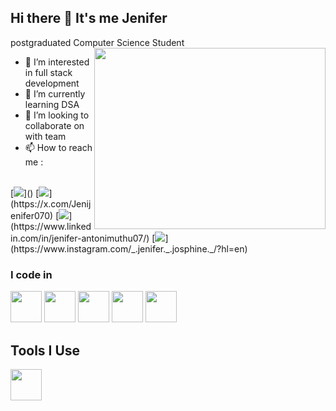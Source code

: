 ## Hi there 👋 It's me Jenifer

postgraduated Computer Science Student
<img align="right" width="370" height="290" src="C:\Users\Admin\Pictures\Saved Pictures\computer-work.gif">
- 👀 I’m interested in full stack development
- 🌱 I’m currently learning DSA
- 💞️ I’m looking to collaborate on with team 
- 📫 How to reach me :
<br/>
[<img src="https://img.shields.io/badge/Gmail-D14836?style=for-the-badge&logo=gmail&logoColor=white"/>]()
[<img src="https://img.shields.io/badge/Twitter-1DA1F2?style-for-the-badge&logo-twitter&logoColor-white"/>](https://x.com/Jenijenifer070)
[<img src="https://img-shields.io.badge/LinkedIn-0077B5?style=for-the-badge&logo-linkedin&logoColor-white"/>](https://www.linkedin.com/in/jenifer-antonimuthu07/)
 [<img src="https://img-shields.io.badge/Instagram-E4405F?style=for-the-badge&logo-Instagram&logoColor-white">]
  (https://www.instagram.com/_.jenifer._.josphine._/?hl=en)

### I code in
<img height="50" width="50" src="https://img.icons8.com/color/48/000000/c-plus-plus-logo.png"/>
<img height="50" width="50" src="https://img.icons8.com/color/48/000000/java-coffee.png"/>
<img height="50" width="50" src="https://img.icons8.com/color/48/000000/c-plus-pl.png"/>
<img height="50" width="50" src="https://img.icons8.com/color/48/000000/c-plus-plus-logo.png"/>
<img height="50" width="50" src="https://img.icons8.com/color/48/000000/c-plus-plus-logo.png"/>

## Tools I Use
<img height="50" width="50" src="https://img.icons8.com/color/48/000000/c-visual-studio-code-2019.png"/>



<!---
JeniferA-2003/JeniferA-2003 is a ✨ special ✨ repository because its `README.md` (this file) appears on your GitHub profile.
You can click the Preview link to take a look at your changes.
--->
